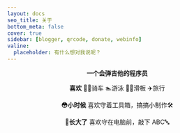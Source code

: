 ```yaml
---
layout: docs
seo_title: 关于
bottom_meta: false
cover: true
sidebar: [blogger, qrcode, donate, webinfo]
valine:
  placeholder: 有什么想对我说呢？
---
```


<center>

**一个会弹吉他的程序员**

**喜欢**
🚴‍♀️骑车
🏊游泳
🏄‍♀️滑板
✈️旅行

**😳小时候**
喜欢守着工具箱，搞搞小制作🛠️

**🧐长大了**
喜欢守在电脑前，敲下 ABC🔤

</center>
